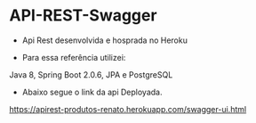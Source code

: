 # API-REST-Swagger

- Api Rest desenvolvida e hosprada no Heroku

- Para essa referência utilizei:
 
 Java 8, Spring Boot 2.0.6, JPA e PostgreSQL
 
 - Abaixo segue o link da api Deployada.
 
 https://apirest-produtos-renato.herokuapp.com/swagger-ui.html 
 
 
